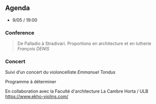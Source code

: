 ## Agenda

- 9/05 / 19:00

### Conference

> De Palladio à Stradivari. Proportions en architecture et en lutherie  
> *François DENIS*

### Concert
Suivi d’un concert du violoncelliste *Emmanuel Tondus*

Programme à déterminer

En collaboration avec la Faculté d'architecture La Cambre Horta / ULB  
https://www.ekho-violins.com/

